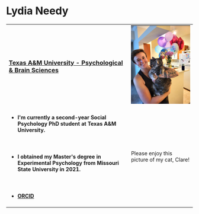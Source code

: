<html>
<head>
<h1>Lydia Needy</h1>
</head>
  
<body>
  <table>
    <tr> 
      <td> <h3> <a href="https://liberalarts.tamu.edu/psychology/"> Texas A&M University - Psychological & Brain Sciences </a> </h3> </td>
      <td> <img width = 375 src="Birthday Clare.png"/> </td>
    </tr>
    <td>
      <ul> 
        <li> <h4> I'm currently a second-year Social Psychology PhD student at Texas A&M University. </h4> </li>
        <br>
        <li> <h4> I obtained my Master's degree in Experimental Psychology from Missouri State University in 2021. </h4> </li>
        <br>
        <li> <h4> <a href="https://orcid.org/0000-0003-0936-5279"> ORCID </a> </h4> </li>
      </ul>
    </td>
    <td> Please enjoy this picture of my cat, Clare! </td>
  </table>
</body>
</html>
